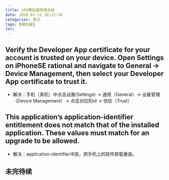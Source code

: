 ```yaml
---
title: iOS模拟器报错总结
date: 2018-01-11 10:22:34
categories: 笔记
tags: [模拟器]
toc:
---
```


## Verify the Developer App certificate for your account is trusted on your device. Open Settings on iPhoneSE rational and navigate to General -> Device Management, then select your Developer App certificate to trust it.
* 解决：手机（真机）中点击设置(Settings) -> 通用（General）-> 设备管理（Device Management）-> 点击对应的id -> 信任（Trust）
<!--more-->

## This application’s application-identifier entitlement does not match that of the installed application. These values must match for an upgrade to be allowed.
* 解决：application-identifier冲突，把手机上的软件卸载重装。

## 未完待续
